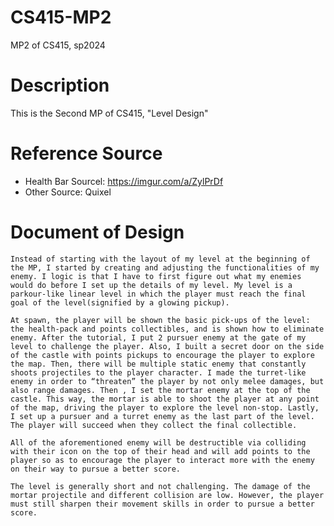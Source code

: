 # CS415-MP2
MP2 of CS415, sp2024

# Description
This is the Second MP of CS415, "Level Design"

# Reference Source
* Health Bar Sourcel: https://imgur.com/a/ZylPrDf
* Other Source: Quixel

# Document of Design
 	Instead of starting with the layout of my level at the beginning of the MP, I started by creating and adjusting the functionalities of my enemy. I logic is that I have to first figure out what my enemies would do before I set up the details of my level. My level is a parkour-like linear level in which the player must reach the final goal of the level(signified by a glowing pickup). 
  
	At spawn, the player will be shown the basic pick-ups of the level: the health-pack and points collectibles, and is shown how to eliminate enemy. After the tutorial, I put 2 pursuer enemy at the gate of my level to challenge the player. Also, I built a secret door on the side of the castle with points pickups to encourage the player to explore the map. Then, there will be multiple static enemy that constantly shoots projectiles to the player character. I made the turret-like enemy in order to “threaten” the player by not only melee damages, but also range damages. Then , I set the mortar enemy at the top of the castle. This way, the mortar is able to shoot the player at any point of the map, driving the player to explore the level non-stop. Lastly, I set up a pursuer and a turret enemy as the last part of the level. The player will succeed when they collect the final collectible. 
 
	All of the aforementioned enemy will be destructible via colliding with their icon on the top of their head and will add points to the player so as to encourage the player to interact more with the enemy on their way to pursue a better score. 

	The level is generally short and not challenging. The damage of the mortar projectile and different collision are low. However, the player must still sharpen their movement skills in order to pursue a better score.
